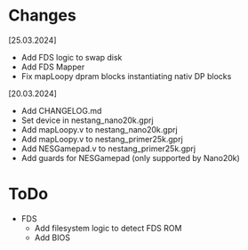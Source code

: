 # Changes

[25.03.2024]
- Add FDS logic to swap disk
- Add FDS Mapper
- Fix mapLoopy dpram blocks instantiating nativ DP blocks

[20.03.2024]
- Add CHANGELOG.md
- Set device in nestang_nano20k.gprj
- Add mapLoopy.v to nestang_nano20k.gprj
- Add mapLoopy.v to nestang_primer25k.gprj
- Add NESGamepad.v to nestang_primer25k.gprj
- Add guards for NESGamepad (only supported by Nano20k)

# ToDo
- FDS
    - Add filesystem logic to detect FDS ROM
    - Add BIOS